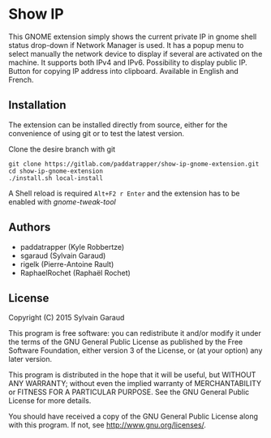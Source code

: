 # Show IP

This GNOME extension simply shows the current private IP in gnome shell
status drop-down if Network Manager is used. It has a popup menu to select
manually the network device to display if several are activated on the machine.
It supports both IPv4 and IPv6. Possibility to display public IP. Button for
copying IP address into clipboard. Available in English and French.

## Installation

The extension can be installed directly from source, either for the convenience
of using git or to test the latest version.

Clone the desire branch with git

    git clone https://gitlab.com/paddatrapper/show-ip-gnome-extension.git
    cd show-ip-gnome-extension
    ./install.sh local-install

A Shell reload is required `Alt+F2 r Enter` and the extension has to be enabled
with *gnome-tweak-tool*

## Authors

  * paddatrapper (Kyle Robbertze)
  * sgaraud (Sylvain Garaud)
  * rigelk (Pierre-Antoine Rault)
  * RaphaelRochet (Raphaël Rochet) 

## License

Copyright (C) 2015 Sylvain Garaud

This program is free software: you can redistribute it and/or modify
it under the terms of the GNU General Public License as published by
the Free Software Foundation, either version 3 of the License, or
(at your option) any later version.

This program is distributed in the hope that it will be useful,
but WITHOUT ANY WARRANTY; without even the implied warranty of
MERCHANTABILITY or FITNESS FOR A PARTICULAR PURPOSE.  See the
GNU General Public License for more details.

You should have received a copy of the GNU General Public License
along with this program. If not, see <http://www.gnu.org/licenses/>.
